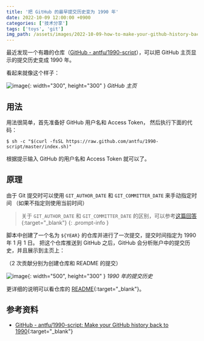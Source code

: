 ```yaml
---
title: '把 GitHub 的最早提交历史变为 1990 年'
date: 2022-10-09 12:00:00 +0900
categories: ['技术分享']
tags: ['toys', 'git']
img_path: /assets/images/2022-10-09-how-to-make-your-github-history-back-to-1990/
---
```


最近发现一个有趣的仓库（[GitHub - antfu/1990-script](https://github.com/antfu/1990-script)），可以把 GitHub 主页显示的提交历史变成 1990 年。

看起来就像这个样子：

![image](1.png){: width="300", height="300" }
_GitHub 主页_

## 用法

用法很简单，首先准备好 GitHub 用户名和 Access Token，
然后执行下面的代码：

```shell
$ sh -c "$(curl -fsSL https://raw.github.com/antfu/1990-script/master/index.sh)"
```

根据提示输入 GitHub 的用户名和 Access Token 就可以了。

## 原理

由于 Git 提交时可以使用 `GIT_AUTHOR_DATE` 和 `GIT_COMMITTER_DATE`  来手动指定时间
（如果不指定则使用当前时间）

> 关于 `GIT_AUTHOR_DATE` 和 `GIT_COMMITTER_DATE` 的区别，可以参考[这篇回答](https://stackoverflow.com/a/11857467){:target="_blank"}
{: .prompt-info }

脚本中创建了一个名为 `${YEAR}` 的仓库并进行了一次提交，提交时间指定为 1990 年 1 月 1 日。
把这个仓库推送到 GitHub 之后，GitHub 会分析账户中的提交历史，并且展示到主页上：

（2 次贡献分别为创建仓库和 README 的提交）

![image](2.png){: width="500", height="300" }
_1990 年的提交历史_

更详细的说明可以看仓库的 [README](https://github.com/antfu/1990-script#explanations){:target="_blank"}。

## 参考资料

- [GitHub - antfu/1990-script: Make your GitHub history back to 1990](https://github.com/antfu/1990-script){:target="_blank"}
